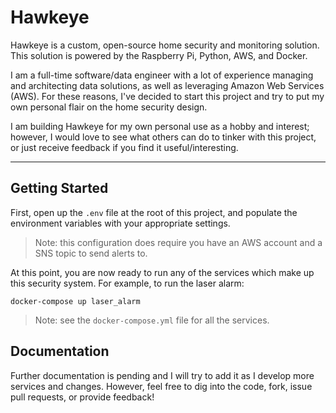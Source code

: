 # Hawkeye

Hawkeye is a custom, open-source home security and monitoring solution.
This solution is powered by the Raspberry Pi, Python, AWS, and Docker.

I am a full-time software/data engineer with a lot of experience managing
and architecting data solutions, as well as leveraging Amazon Web Services (AWS).
For these reasons, I've decided to start this project and try to put my own
personal flair on the home security design.

I am building Hawkeye for my own personal use as a hobby and interest;
however, I would love to see what others can do to tinker with this project,
or just receive feedback if you find it useful/interesting.

---

## Getting Started

First, open up the `.env` file at the root of this project, and populate
the environment variables with your appropriate settings.

> Note: this configuration does require you have an AWS account and a SNS topic to send alerts to.

At this point, you are now ready to run any of the services which make up this security system. For example, to run the laser alarm:
```
docker-compose up laser_alarm
```

> Note: see the `docker-compose.yml` file for all the services.

## Documentation

Further documentation is pending and I will try to add it as I develop more services and changes. However, feel free to dig into
the code, fork, issue pull requests, or provide feedback!